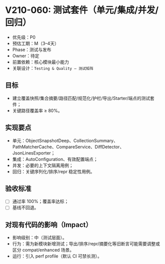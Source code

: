 # V210-060: 测试套件（单元/集成/并发/回归）

- 优先级：P0  
- 预估工期：M（3–4天）  
- Phase：测试与发布  
- Owner：待定  
- 前置依赖：核心模块最小能力  
- 关联设计：`Testing & Quality – 测试矩阵`

## 目标
- 建立覆盖快照/集合摘要/路径匹配/规范化/护栏/导出/Starter/端点的测试套件；
- 关键路径覆盖率 ≥ 80%。

## 实现要点
- 单元：ObjectSnapshotDeep、CollectionSummary、PathMatcherCache、CompareService、DiffDetector、JsonLinesExporter；
- 集成：AutoConfiguration、有效配置端点；
- 并发：必要的上下文隔离用例；
- 回归：关键序列化/排序/repr 稳定性用例。

## 验收标准
- [ ] 通过率 100%；覆盖率达标；
- [ ] 基线不回退。

## 对现有代码的影响（Impact）
- 影响级别：中（测试层面）。
- 行为：需为新模块新增测试；导出/排序/repr/摘要化等旧断言可能需要调整或区分 compat/enhanced 场景。
- 运行：引入 perf profile（默认 CI 可禁长测）。
